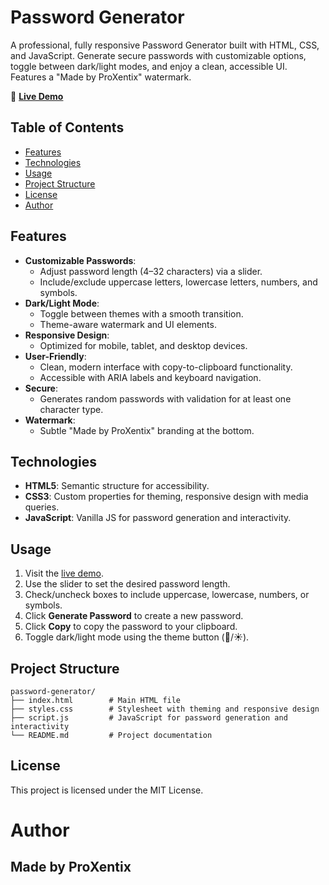# Password Generator

A professional, fully responsive Password Generator built with HTML, CSS, and JavaScript. Generate secure passwords with customizable options, toggle between dark/light modes, and enjoy a clean, accessible UI. Features a "Made by ProXentix" watermark.

🔗 **[Live Demo](https://programmerkr.github.io/password-generator/)**

## Table of Contents
- [Features](#features)
- [Technologies](#technologies)
- [Usage](#usage)
- [Project Structure](#project-structure)
- [License](#license)
- [Author](#author)

## Features
- **Customizable Passwords**:
  - Adjust password length (4–32 characters) via a slider.
  - Include/exclude uppercase letters, lowercase letters, numbers, and symbols.
- **Dark/Light Mode**:
  - Toggle between themes with a smooth transition.
  - Theme-aware watermark and UI elements.
- **Responsive Design**:
  - Optimized for mobile, tablet, and desktop devices.
- **User-Friendly**:
  - Clean, modern interface with copy-to-clipboard functionality.
  - Accessible with ARIA labels and keyboard navigation.
- **Secure**:
  - Generates random passwords with validation for at least one character type.
- **Watermark**:
  - Subtle "Made by ProXentix" branding at the bottom.

## Technologies
- **HTML5**: Semantic structure for accessibility.
- **CSS3**: Custom properties for theming, responsive design with media queries.
- **JavaScript**: Vanilla JS for password generation and interactivity.

## Usage
1. Visit the [live demo](https://programmerkr.github.io/password-generator/).
2. Use the slider to set the desired password length.
3. Check/uncheck boxes to include uppercase, lowercase, numbers, or symbols.
4. Click **Generate Password** to create a new password.
5. Click **Copy** to copy the password to your clipboard.
6. Toggle dark/light mode using the theme button (🌙/☀️).

## Project Structure 
```
password-generator/
├── index.html        # Main HTML file
├── styles.css        # Stylesheet with theming and responsive design
├── script.js         # JavaScript for password generation and interactivity
└── README.md         # Project documentation
```

## License
This project is licensed under the MIT License.

# Author
## Made by ProXentix
